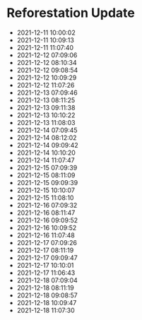 # Reforestation Update

- 2021-12-11 10:00:02
- 2021-12-11 10:09:13
- 2021-12-11 11:07:40
- 2021-12-12 07:09:06
- 2021-12-12 08:10:34
- 2021-12-12 09:08:54
- 2021-12-12 10:09:29
- 2021-12-12 11:07:26
- 2021-12-13 07:09:46
- 2021-12-13 08:11:25
- 2021-12-13 09:11:38
- 2021-12-13 10:10:22
- 2021-12-13 11:08:03
- 2021-12-14 07:09:45
- 2021-12-14 08:12:02
- 2021-12-14 09:09:42
- 2021-12-14 10:10:20
- 2021-12-14 11:07:47
- 2021-12-15 07:09:39
- 2021-12-15 08:11:09
- 2021-12-15 09:09:39
- 2021-12-15 10:10:07
- 2021-12-15 11:08:10
- 2021-12-16 07:09:32
- 2021-12-16 08:11:47
- 2021-12-16 09:09:52
- 2021-12-16 10:09:52
- 2021-12-16 11:07:48
- 2021-12-17 07:09:26
- 2021-12-17 08:11:19
- 2021-12-17 09:09:47
- 2021-12-17 10:10:01
- 2021-12-17 11:06:43
- 2021-12-18 07:09:04
- 2021-12-18 08:11:19
- 2021-12-18 09:08:57
- 2021-12-18 10:09:47
- 2021-12-18 11:07:30
